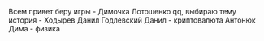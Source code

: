 Всем привет беру игры - Димочка Лотошенко
qq, выбираю тему история - Ходырев Данил
Годлевский Данил - криптовалюта
Антонюк Дима - физика
